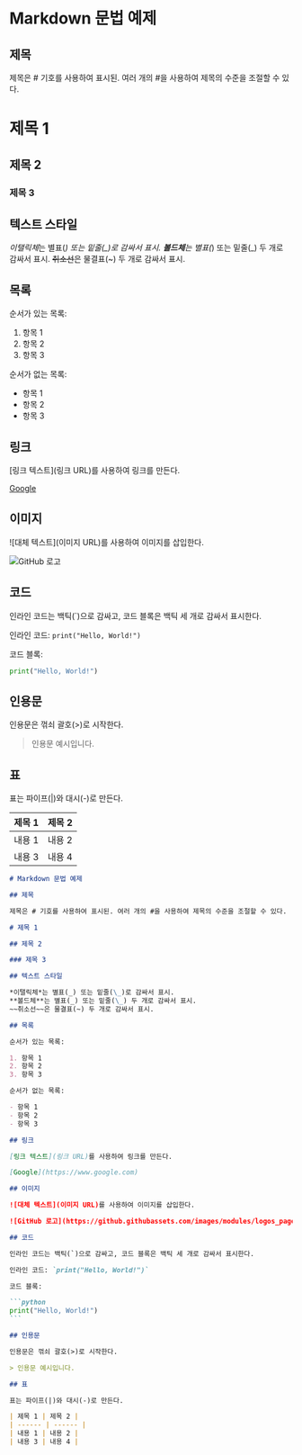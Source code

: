 # Markdown 문법 예제

## 제목

제목은 # 기호를 사용하여 표시된. 여러 개의 #을 사용하여 제목의 수준을 조절할 수 있다.

# 제목 1

## 제목 2

### 제목 3

## 텍스트 스타일

*이탤릭체*는 별표(_) 또는 밑줄(\_)로 감싸서 표시.
**볼드체**는 별표(_) 또는 밑줄(\_) 두 개로 감싸서 표시.
~~취소선~~은 물결표(~) 두 개로 감싸서 표시.

## 목록

순서가 있는 목록:

1. 항목 1
2. 항목 2
3. 항목 3

순서가 없는 목록:

- 항목 1
- 항목 2
- 항목 3

## 링크

[링크 텍스트](링크 URL)를 사용하여 링크를 만든다.

[Google](https://www.google.com)

## 이미지

![대체 텍스트](이미지 URL)를 사용하여 이미지를 삽입한다.

![GitHub 로고](https://github.githubassets.com/images/modules/logos_page/GitHub-Mark.png)

## 코드

인라인 코드는 백틱(`)으로 감싸고, 코드 블록은 백틱 세 개로 감싸서 표시한다.

인라인 코드: `print("Hello, World!")`

코드 블록:

```python
print("Hello, World!")
```

## 인용문

인용문은 꺾쇠 괄호(>)로 시작한다.

> 인용문 예시입니다.

## 표

표는 파이프(|)와 대시(-)로 만든다.

| 제목 1 | 제목 2 |
| ------ | ------ |
| 내용 1 | 내용 2 |
| 내용 3 | 내용 4 |

````markdown
# Markdown 문법 예제

## 제목

제목은 # 기호를 사용하여 표시된. 여러 개의 #을 사용하여 제목의 수준을 조절할 수 있다.

# 제목 1

## 제목 2

### 제목 3

## 텍스트 스타일

*이탤릭체*는 별표(_) 또는 밑줄(\_)로 감싸서 표시.
**볼드체**는 별표(_) 또는 밑줄(\_) 두 개로 감싸서 표시.
~~취소선~~은 물결표(~) 두 개로 감싸서 표시.

## 목록

순서가 있는 목록:

1. 항목 1
2. 항목 2
3. 항목 3

순서가 없는 목록:

- 항목 1
- 항목 2
- 항목 3

## 링크

[링크 텍스트](링크 URL)를 사용하여 링크를 만든다.

[Google](https://www.google.com)

## 이미지

![대체 텍스트](이미지 URL)를 사용하여 이미지를 삽입한다.

![GitHub 로고](https://github.githubassets.com/images/modules/logos_page/GitHub-Mark.png)

## 코드

인라인 코드는 백틱(`)으로 감싸고, 코드 블록은 백틱 세 개로 감싸서 표시한다.

인라인 코드: `print("Hello, World!")`

코드 블록:

```python
print("Hello, World!")
```

## 인용문

인용문은 꺾쇠 괄호(>)로 시작한다.

> 인용문 예시입니다.

## 표

표는 파이프(|)와 대시(-)로 만든다.

| 제목 1 | 제목 2 |
| ------ | ------ |
| 내용 1 | 내용 2 |
| 내용 3 | 내용 4 |
````
